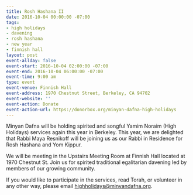 ```yaml
---
title: Rosh Hashana II
date: 2016-10-04 00:00:00 -07:00
tags:
- high holidays
- davening
- rosh hashana
- new year
- finnish hall
layout: post
event-allday: false
event-start: 2016-10-04 02:00:00 -07:00
event-end: 2016-10-04 06:00:00 -07:00
event-time: 9:00 am
type: event
event-venue: Finnish Hall
event-address: 1970 Chestnut Street, Berkeley, CA 94702
event-website: ''
event-action: Donate
event-action-url: https://donorbox.org/minyan-dafna-high-holidays
---
```


Minyan Dafna will be holding spirited and songful Yamim Noraim (High Holidays) services again this year in Berkeley. This year, we are delighted that Rabbi Maya Resnikoff will be joining us as our Rabbi in Residence for Rosh Hashana and Yom Kippur.

We will be meeting in the Upstairs Meeting Room at Finnish Hall located at 1970 Chestnut St. Join us for spirited traditional egalitarian davening led by members of our growing community.

If you would like to participate in the services, read Torah, or volunteer in any other way, please email highholidays@minyandafna.org.